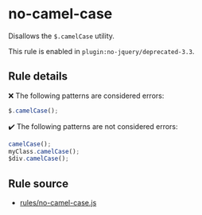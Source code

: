 # no-camel-case

Disallows the `$.camelCase` utility.

This rule is enabled in `plugin:no-jquery/deprecated-3.3`.

## Rule details

❌ The following patterns are considered errors:
```js
$.camelCase();
```

✔️ The following patterns are not considered errors:
```js
camelCase();
myClass.camelCase();
$div.camelCase();
```
## Rule source

* [rules/no-camel-case.js](../rules/no-camel-case.js)
